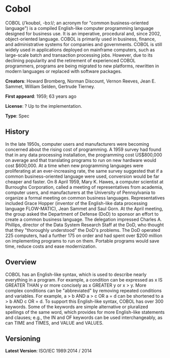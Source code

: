 # Cobol

COBOL (/ˈkoʊbɒl, -bɔːl/; an acronym for "common business-oriented language") is a compiled English-like computer programming language designed for business use. It is an imperative, procedural and, since 2002, object-oriented language. COBOL is primarily used in business, finance, and administrative systems for companies and governments. COBOL is still widely used in applications deployed on mainframe computers, such as large-scale batch and transaction processing jobs. However, due to its declining popularity and the retirement of experienced COBOL programmers, programs are being migrated to new platforms, rewritten in modern languages or replaced with software packages.


**Creators**: Howard Bromberg, Norman Discount, Vernon Reeves, Jean E. Sammet, William Selden, Gertrude Tierney.

**First appeard**: 1959; 63 years ago

**License**: ? Up to the implementation.

**Type**: Spec


## History

In the late 1950s, computer users and manufacturers were becoming concerned about the rising cost of programming. A 1959 survey had found that in any data processing installation, the programming cost US$800,000 on average and that translating programs to run on new hardware would cost $600,000. At a time when new programming languages were proliferating at an ever-increasing rate, the same survey suggested that if a common business-oriented language were used, conversion would be far cheaper and faster.
On 8 April 1959, Mary K. Hawes, a computer scientist at Burroughs Corporation, called a meeting of representatives from academia, computer users, and manufacturers at the University of Pennsylvania to organize a formal meeting on common business languages. Representatives included Grace Hopper (inventor of the English-like data processing language FLOW-MATIC), Jean Sammet and Saul Gorn.
At the April meeting, the group asked the Department of Defense (DoD) to sponsor an effort to create a common business language. The delegation impressed Charles A. Phillips, director of the Data System Research Staff at the DoD, who thought that they "thoroughly understood" the DoD's problems. The DoD operated 225 computers, had a further 175 on order and had spent over $200 million on implementing programs to run on them. Portable programs would save time, reduce costs and ease modernization.


## Overview

COBOL has an English-like syntax, which is used to describe nearly everything in a program. For example, a condition can be expressed as  x IS GREATER THAN y or more concisely as  x GREATER y  or  x > y. More complex conditions can be "abbreviated" by removing repeated conditions and variables. For example,  a > b AND a > c OR a = d  can be shortened to a > b AND c OR = d. To support this English-like syntax, COBOL has over 300 keywords. Some of the keywords are simple alternative or pluralized spellings of the same word, which provides for more English-like statements and clauses; e.g., the IN and OF keywords can be used interchangeably, as can TIME and TIMES, and VALUE and VALUES.

## Versioning

**Latest Version**: ISO/IEC 1989:2014 / 2014

